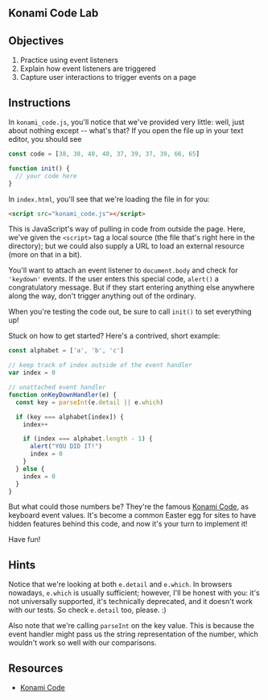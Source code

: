 Konami Code Lab
---

## Objectives

1. Practice using event listeners
2. Explain how event listeners are triggered
3. Capture user interactions to trigger events on a page

## Instructions

In `konami_code.js`, you'll notice that we've provided very little: well, just about nothing except -- what's that? If you open the file up in your text editor, you should see

```javascript
const code = [38, 38, 40, 40, 37, 39, 37, 39, 66, 65]

function init() {
  // your code here
}
```

In `index.html`, you'll see that we're loading the file in for you:

``` html
<script src="konami_code.js"></script>
```

This is JavaScript's way of pulling in code from outside the page. Here, we've given the `<script>` tag a local source (the file that's right here in the directory); but we could also supply a URL to load an external resource (more on that in a bit).

You'll want to attach an event listener to `document.body` and check for `'keydown'` events. If the user enters this special code, `alert()` a congratulatory message. But if they start entering anything else anywhere along the way, don't trigger anything out of the ordinary.

When you're testing the code out, be sure to call `init()` to set everything up!

Stuck on how to get started? Here's a contrived, short example:

``` javascript
const alphabet = ['a', 'b', 'c']

// keep track of index outside of the event handler
var index = 0

// unattached event handler
function onKeyDownHandler(e) {
  const key = parseInt(e.detail || e.which)

  if (key === alphabet[index]) {
    index++

    if (index === alphabet.length - 1) {
      alert("YOU DID IT!")
      index = 0
    }
  } else {
    index = 0
  }
}
```

But what could those numbers be? They're the famous [Konami Code](https://en.wikipedia.org/wiki/Konami_Code), as keyboard event values. It's become a common Easter egg for sites to have hidden features behind this code, and now it's your turn to implement it!

Have fun!

## Hints

Notice that we're looking at both `e.detail` and `e.which`. In browsers nowadays, `e.which` is usually sufficient; however, I'll be honest with you: it's not universally supported, it's technically deprecated, and it doesn't work with our tests. So check `e.detail` too, please. :)

Also note that we're calling `parseInt` on the key value. This is because the event handler might pass us the string representation of the number, which wouldn't work so well with our comparisons.

## Resources

- [Konami Code](https://en.wikipedia.org/wiki/Konami_Code)
